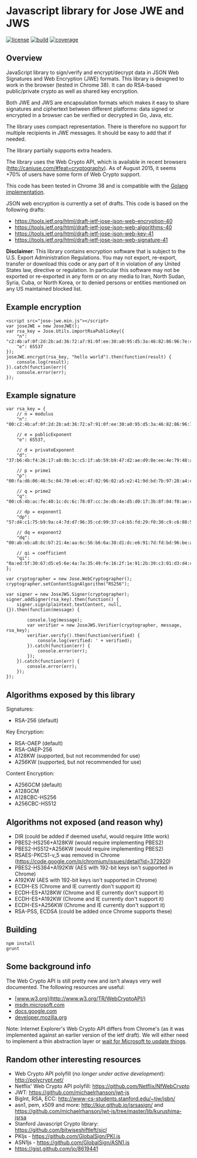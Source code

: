 Javascript library for Jose JWE and JWS
=======================================

[![license](http://img.shields.io/badge/license-apache_2.0-red.svg?style=flat)](https://raw.githubusercontent.com/square/js-jose/master/LICENSE) [![build](https://img.shields.io/travis/square/js-jose.svg?style=flat)](https://travis-ci.org/square/js-jose) [![coverage](https://img.shields.io/coveralls/square/js-jose.svg?style=flat)](https://coveralls.io/r/square/js-jose)

Overview
--------
JavaScript library to sign/verify and encrypt/decrypt data in JSON Web Signatures
and Web Encryption (JWE) formats. This library is designed to work in the browser
(tested in Chrome 38). It can do RSA-based public/private crypto as well 
as shared key encryption.

Both JWE and JWS are encapsulation formats which makes it easy to share signatures 
and ciphertext between different platforms: data signed or encrypted in a browser
can be verified or decrypted in Go, Java, etc.

The library uses compact representation. There is therefore no support for
multiple recipients in JWE messages. It should be easy to add that if needed.

The library partially supports extra headers.

The library uses the Web Crypto API, which is available in recent browsers
(http://caniuse.com/#feat=cryptography). As of August 2015, it seems +70%
of users have some form of Web Crypto support.

This code has been tested in Chrome 38 and is compatible with the [Golang
implementation](https://github.com/square/go-jose).

JSON web encryption is currently a set of drafts. This code is based on the
following drafts:

* https://tools.ietf.org/html/draft-ietf-jose-json-web-encryption-40
* https://tools.ietf.org/html/draft-ietf-jose-json-web-algorithms-40
* https://tools.ietf.org/html/draft-ietf-jose-json-web-key-41
* https://tools.ietf.org/html/draft-ietf-jose-json-web-signature-41

**Disclaimer**: This library contains encryption software that is subject to the
U.S. Export Administration Regulations. You may not export, re-export, transfer
or download this code or any part of it in violation of any United States law,
directive or regulation. In particular this software may not be exported or
re-exported  in any form or on any media to Iran, North Sudan, Syria, Cuba, or
North Korea, or to denied persons or entities mentioned on any US maintained
blocked list.

Example encryption
------------------

    <script src="jose-jwe.min.js"></script>
    var joseJWE = new JoseJWE();
    var rsa_key = Jose.Utils.importRsaPublicKey({
    	"n": "c2:4b:af:0f:2d:2b:ad:36:72:a7:91:0f:ee:30:a0:95:d5:3a:46:82:86:96:7e:42:c6:fe:8f:20:97:af:49:f6:48:a3:91:53:ac:2e:e6:ec:9a:9a:e0:0a:fb:1c:db:44:40:5b:8c:fc:d5:1c:cb:b6:9b:60:c0:a8:ac:06:f1:6b:29:5e:2f:7b:09:d9:93:32:da:3f:db:53:9c:2e:ea:3b:41:7f:6b:c9:7b:88:9f:2e:c5:dd:42:1e:7f:8f:04:f6:60:3c:fe:43:6d:32:10:ce:8d:99:cb:76:f7:10:97:05:af:28:1e:39:0f:78:35:50:7b:8e:28:22:a4:7d:11:51:22:d1:0e:ab:6b:6f:96:cb:cf:7d:eb:c6:aa:a2:6a:2e:97:2a:93:af:a5:89:e6:c8:bc:9f:fd:85:2b:0f:b4:c0:e4:ca:b5:a7:9a:01:05:81:93:6b:f5:8d:1c:f7:f3:77:0e:6e:53:34:92:0f:48:21:34:33:44:14:5e:4a:00:41:3a:7d:cb:38:82:c1:65:e0:79:ea:a1:05:84:b2:6e:40:19:77:1a:0e:38:4b:28:1f:34:b5:cb:ac:c5:2f:58:51:d7:ec:a8:08:0e:7c:c0:20:c1:5e:a1:4d:b1:30:17:63:0e:e7:58:8e:7f:6e:9f:a4:77:8b:1e:a2:d2:2e:1b:e9",
        "e": 65537
    });
    joseJWE.encrypt(rsa_key, "hello world").then(function(result) {
    	console.log(result);
    }).catch(function(err){
    	console.error(err);
    });

Example signature
-----------------

<script src="jose-jwe.min.js"></script>
    var rsa_key = {
        // n = modulus
        "n": "00:c2:4b:af:0f:2d:2b:ad:36:72:a7:91:0f:ee:30:a0:95:d5:3a:46:82:86:96:7e:42:c6:fe:8f:20:97:af:49:f6:48:a3:91:53:ac:2e:e6:ec:9a:9a:e0:0a:fb:1c:db:44:40:5b:8c:fc:d5:1c:cb:b6:9b:60:c0:a8:ac:06:f1:6b:29:5e:2f:7b:09:d9:93:32:da:3f:db:53:9c:2e:ea:3b:41:7f:6b:c9:7b:88:9f:2e:c5:dd:42:1e:7f:8f:04:f6:60:3c:fe:43:6d:32:10:ce:8d:99:cb:76:f7:10:97:05:af:28:1e:39:0f:78:35:50:7b:8e:28:22:a4:7d:11:51:22:d1:0e:ab:6b:6f:96:cb:cf:7d:eb:c6:aa:a2:6a:2e:97:2a:93:af:a5:89:e6:c8:bc:9f:fd:85:2b:0f:b4:c0:e4:ca:b5:a7:9a:01:05:81:93:6b:f5:8d:1c:f7:f3:77:0e:6e:53:34:92:0f:48:21:34:33:44:14:5e:4a:00:41:3a:7d:cb:38:82:c1:65:e0:79:ea:a1:05:84:b2:6e:40:19:77:1a:0e:38:4b:28:1f:34:b5:cb:ac:c5:2f:58:51:d7:ec:a8:08:0e:7c:c0:20:c1:5e:a1:4d:b1:30:17:63:0e:e7:58:8e:7f:6e:9f:a4:77:8b:1e:a2:d2:2e:1b:e9",

        // e = publicExponent
        "e": 65537,

        // d = privateExponent
        "d": "37:b6:4b:f4:26:17:a8:0b:3c:c5:1f:ab:59:b9:47:d2:ae:d9:8e:ee:4e:79:48:ab:0d:34:61:06:0f:78:8b:d4:ba:ef:6b:f4:7a:22:d8:c4:6f:70:89:5d:9c:b3:a1:8b:e8:88:57:dd:07:9e:c2:2b:12:52:a3:eb:b9:a8:24:01:7e:53:2b:7a:34:50:d7:0c:75:d8:69:a3:87:dd:4b:fc:c1:c3:2f:bd:0e:57:16:8d:ea:de:8e:de:ff:e4:9a:9f:aa:e8:d2:5f:b3:27:ef:f9:ca:50:97:2e:fd:99:1c:34:dd:0c:bb:dd:d0:b9:bf:4f:dc:9d:de:94:50:66:2c:58:7e:c2:31:8b:41:56:49:6a:e6:11:14:53:a1:45:0d:15:8b:26:79:0f:c9:dc:ac:dc:c7:bc:55:2c:96:ed:a7:29:09:04:ee:00:74:60:e1:bc:97:7b:0a:b6:f2:83:82:79:65:e0:aa:88:9f:90:b0:0d:76:4d:3c:08:7e:a5:05:19:d4:8b:54:d3:f1:c1:a3:e3:a5:1e:aa:d6:c4:94:ad:6c:b3:8f:85:06:8a:6f:52:f8:a3:c3:e0:8d:67:35:2f:d4:18:fc:70:f4:71:bf:18:88:d6:a7:b7:04:8e:d3:06:ca:83:c3:2d:21:98:65:c9:41:2c:77:bf:4c:7c:8c:2c:01",

        // p = prime1
        "p": "00:fa:d6:06:46:5c:04:70:e6:ec:47:02:96:02:a5:e2:41:9d:bd:7b:97:28:a4:c5:3b:b5:9b:0a:6b:7d:b6:44:8a:28:1e:d1:ef:cb:44:ef:eb:4d:08:74:80:f5:cf:3b:b7:40:10:60:c9:18:1e:a5:76:4b:41:37:06:b2:71:03:60:25:77:db:d0:b2:21:dc:b0:32:90:a2:10:9a:d5:e6:e3:11:42:a1:9a:7a:26:3c:d3:12:56:db:25:07:69:be:ae:2c:b9:33:6c:29:e3:65:b9:5b:05:84:05:e6:da:c4:f4:3f:ab:84:60:6e:f0:5f:ba:a8:98:8f:72:2c:c8:40:d1",

        // q = prime2
        "q": "00:c6:4b:ac:fe:40:1c:dc:6c:78:07:cc:3e:db:4e:d5:d0:17:3b:8f:04:f0:ae:c4:22:0d:8b:0a:4d:0f:9e:fe:c7:e6:38:b5:53:ba:a9:e8:f0:47:28:14:25:95:6a:79:ab:db:86:97:82:c5:1e:bd:80:a5:aa:a2:b7:a5:c7:48:17:c4:d9:c7:4f:50:2a:69:67:15:4c:0b:f5:e6:fb:20:23:5d:ea:ae:6c:c6:74:ba:cc:f8:06:2b:41:1f:b6:3f:2a:93:fa:f9:e1:ee:93:c3:92:ad:49:c7:8f:db:72:ff:6b:f0:f0:d6:2f:83:ce:1c:82:16:89:57:01:9f:49:2f:99",

        // dp = exponent1
        "dp": "57:d4:c1:75:b9:9a:c4:7d:d7:96:35:cd:99:37:c4:b5:fd:29:f0:30:c9:c6:88:59:94:09:a9:e8:61:a8:84:ef:6b:84:ff:35:dc:13:53:7f:2d:06:1c:e5:5b:2d:29:57:cd:52:ee:d0:fb:65:1f:c3:00:2e:e1:b9:b2:99:e7:f8:ae:a5:fd:8e:62:11:81:59:21:1b:8b:e4:0c:93:81:b9:58:bd:e0:20:5b:4d:30:57:28:40:c9:93:79:b9:09:4f:ab:d1:5d:b4:2e:26:b5:e3:e5:7f:54:ef:4c:1a:a6:84:70:16:fa:cf:59:89:49:bb:ee:75:1d:25:79:90:d5:41",

        // dq = exponent2
        "dq": "00:ab:eb:a8:8c:b7:21:4e:aa:6c:56:b6:6a:38:d1:dc:e6:91:7d:fd:bd:96:be:af:25:a7:00:49:6a:0e:85:16:f8:51:4e:11:48:0a:aa:8d:5e:e5:12:86:85:1f:4a:35:3b:1f:15:4d:fe:fe:d0:6c:14:41:8d:f3:8d:ad:99:5d:93:de:03:c2:9d:ad:2f:58:3b:1b:67:d7:66:d7:60:1a:b9:0f:10:0d:32:19:cd:d2:b7:2a:c2:8e:75:e3:fc:aa:3f:4c:15:68:d8:cd:74:27:37:e0:2d:fb:6b:6a:24:05:f7:9b:e9:f2:89:37:89:57:86:21:eb:e9:17:6a:f6:94:e1",

        // qi = coefficient
        "qi": "0a:ed:5f:30:67:d5:e5:6e:4a:7a:35:49:fe:16:2f:1e:91:2b:39:c3:01:d3:d4:c0:4d:b3:fc:08:b0:66:e9:44:10:9e:5b:5a:ea:83:a5:9c:95:7a:58:70:35:28:e5:4d:ba:19:de:0d:66:f9:db:5c:f6:5b:24:27:9d:0b:2d:44:40:eb:33:3a:19:e2:1d:c0:b0:16:99:d1:c1:52:84:02:d6:67:06:32:f8:4d:cb:42:9f:7c:8a:e0:ad:df:40:6f:e4:8c:f6:f6:9e:1d:bd:43:e3:38:91:a2:d0:9e:60:ff:9d:8c:fb:72:5b:df:95:30:17:d2:f2:cb:7d:92:56:0a"
    };

    var cryptographer = new Jose.WebCryptographer();
    cryptographer.setContentSignAlgorithm("RS256");

    var signer = new JoseJWS.Signer(cryptographer);
    signer.addSigner(rsa_key).then(function() {
        signer.sign(plaintext.textContent, null, {}).then(function(message) {
    
            console.log(message);
            var verifier = new JoseJWS.Verifier(cryptographer, message, rsa_key);
            verifier.verify().then(function(verified) {
                console.log(verified: ' + verified);
            }).catch(function(err) {
                console.error(err);
            });
        }).catch(function(err) {
            console.error(err);
        });
    });

Algorithms exposed by this library
----------------------------------
Signatures:

* RSA-256 (default)

Key Encryption:

* RSA-OAEP (default)
* RSA-OAEP-256
* A128KW (supported, but not recommended for use)
* A256KW (supported, but not recommended for use)

Content Encryption:

* A256GCM (default)
* A128GCM
* A128CBC-HS256
* A256CBC-HS512


Algorithms not exposed (and reason why)
---------------------------------------

* DIR (could be added if deemed useful, would require little work)
* PBES2-HS256+A128KW (would require implementing PBES2)
* PBES2-HS512+A256KW (would require implementing PBES2)
* RSAES-PKCS1-v_5 was removed in Chrome (https://code.google.com/p/chromium/issues/detail?id=372920)
* PBES2-HS384+A192KW (AES with 192-bit keys isn't supported in Chrome)
* A192KW (AES with 192-bit keys isn't supported in Chrome)
* ECDH-ES (Chrome and IE currently don't support it)
* ECDH-ES+A128KW (Chrome and IE currently don't support it)
* ECDH-ES+A192KW (Chrome and IE currently don't support it)
* ECDH-ES+A256KW (Chrome and IE currently don't support it)
* RSA-PSS, ECDSA (could be added once Chrome supports these)


Building
--------

    npm install
    grunt


Some background info
--------------------

The Web Crypto API is still pretty new and isn't always very well documented.
The following resources are useful:

* [www.w3.org](http://www.w3.org/TR/WebCryptoAPI/)
* [msdn.microsoft.com](http://msdn.microsoft.com/en-us/library/ie/dn302338(v=vs.85).aspx)
* [docs.google.com](https://sites.google.com/a/chromium.org/dev/blink/webcrypto)
* [developer.mozilla.org](https://developer.mozilla.org/en-US/docs/Web/API/SubtleCrypto)

Note: Internet Explorer's Web Crypto API differs from Chrome's (as it was
implemented against an earlier version of the ietf draft). We will either
need to implement a thin abstraction layer or [wait for Microsoft to update
things](https://status.modern.ie/webcryptoapi?term=crypto).

Random other interesting resources
----------------------------------

* Web Crypto API polyfill (_no longer under active development_): http://polycrypt.net/
* Netflix' Web Crypto API polyfill: https://github.com/Netflix/NfWebCrypto
* JWT: https://github.com/michaelrhanson/jwt-js
* BigInt, RSA, ECC: http://www-cs-students.stanford.edu/~tjw/jsbn/
* asn1, pem, x509 and more: http://kjur.github.io/jsrsasign/ and
  https://github.com/michaelrhanson/jwt-js/tree/master/lib/kurushima-jsrsa
* Stanford Javascript Crypto library: https://github.com/bitwiseshiftleft/sjcl
* PKIjs - https://github.com/GlobalSign/PKI.js
* ASN1js - https://github.com/GlobalSign/ASN1.js
* https://gist.github.com/jo/8619441
